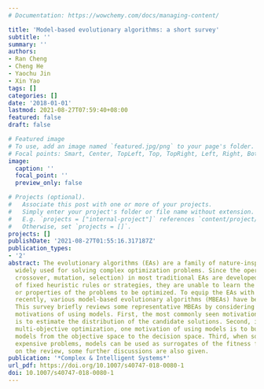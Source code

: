 ```yaml
---
# Documentation: https://wowchemy.com/docs/managing-content/

title: 'Model-based evolutionary algorithms: a short survey'
subtitle: ''
summary: ''
authors:
- Ran Cheng
- Cheng He
- Yaochu Jin
- Xin Yao
tags: []
categories: []
date: '2018-01-01'
lastmod: 2021-08-27T07:59:40+08:00
featured: false
draft: false

# Featured image
# To use, add an image named `featured.jpg/png` to your page's folder.
# Focal points: Smart, Center, TopLeft, Top, TopRight, Left, Right, BottomLeft, Bottom, BottomRight.
image:
  caption: ''
  focal_point: ''
  preview_only: false

# Projects (optional).
#   Associate this post with one or more of your projects.
#   Simply enter your project's folder or file name without extension.
#   E.g. `projects = ["internal-project"]` references `content/project/deep-learning/index.md`.
#   Otherwise, set `projects = []`.
projects: []
publishDate: '2021-08-27T01:55:16.317187Z'
publication_types:
- '2'
abstract: The evolutionary algorithms (EAs) are a family of nature-inspired algorithms
  widely used for solving complex optimization problems. Since the operators (e.g.
  crossover, mutation, selection) in most traditional EAs are developed on the basis
  of fixed heuristic rules or strategies, they are unable to learn the structures
  or properties of the problems to be optimized. To equip the EAs with learning abilities,
  recently, various model-based evolutionary algorithms (MBEAs) have been proposed.
  This survey briefly reviews some representative MBEAs by considering three different
  motivations of using models. First, the most commonly seen motivation of using models
  is to estimate the distribution of the candidate solutions. Second, in evolutionary
  multi-objective optimization, one motivation of using models is to build the inverse
  models from the objective space to the decision space. Third, when solving computationally
  expensive problems, models can be used as surrogates of the fitness functions. Based
  on the review, some further discussions are also given.
publication: '*Complex & Intelligent Systems*'
url_pdf: https://doi.org/10.1007/s40747-018-0080-1
doi: 10.1007/s40747-018-0080-1
---
```

